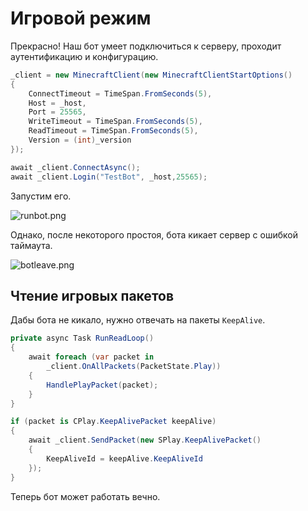 # Игровой режим

Прекрасно! Наш бот умеет подключиться к серверу, проходит аутентификацию и конфигурацию.

```C#
_client = new MinecraftClient(new MinecraftClientStartOptions()
{
    ConnectTimeout = TimeSpan.FromSeconds(5),
    Host = _host,
    Port = 25565,
    WriteTimeout = TimeSpan.FromSeconds(5),
    ReadTimeout = TimeSpan.FromSeconds(5),
    Version = (int)_version
});

await _client.ConnectAsync();
await _client.Login("TestBot", _host,25565);
```

Запустим его.

![runbot.png](runbot.png)

Однако, после некоторого простоя, бота кикает сервер с ошибкой таймаута.

![botleave.png](botleave.png)


## Чтение игровых пакетов

Дабы бота не кикало, нужно отвечать на пакеты `KeepAlive`.

```C#
private async Task RunReadLoop()
{
    await foreach (var packet in 
        _client.OnAllPackets(PacketState.Play))
    {
        HandlePlayPacket(packet);
    }
}
```

```C#
if (packet is CPlay.KeepAlivePacket keepAlive)
{
    await _client.SendPacket(new SPlay.KeepAlivePacket()
    {
        KeepAliveId = keepAlive.KeepAliveId
    });
}
```

Теперь бот может работать вечно.


